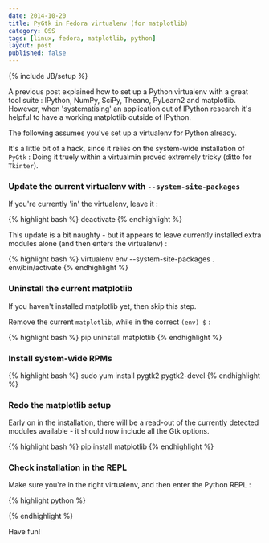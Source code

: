 ```yaml
---
date: 2014-10-20
title: PyGtk in Fedora virtualenv (for matplotlib)
category: OSS
tags: [linux, fedora, matplotlib, python]
layout: post
published: false
---
```

{% include JB/setup %}

A previous post explained how to set up a Python virtualenv with a great tool suite : IPython, NumPy, SciPy, Theano, PyLearn2 and matplotlib.  However, when 'systematising' an application out of IPython research it's helpful to have a working matplotlib outside of IPython.

The following assumes you've set up a virtualenv for Python already.

It's a little bit of a hack, since it relies on the system-wide installation of ```PyGtk``` : Doing it truely within a virtualmin proved extremely tricky (ditto for ```Tkinter```).

### Update the current virtualenv with ```--system-site-packages```

If you're currently 'in' the virtualenv, leave it :

{% highlight bash %}
deactivate
{% endhighlight %}

This update is a bit naughty - but it appears to leave currently installed extra modules alone (and then enters the virtualenv) :

{% highlight bash %}
virtualenv env --system-site-packages
. env/bin/activate
{% endhighlight %}

### Uninstall the current matplotlib

If you haven't installed matplotlib yet, then skip this step.

Remove the current ```matplotlib```, while in the correct ```(env) $``` :

{% highlight bash %}
pip uninstall matplotlib
{% endhighlight %}

### Install system-wide RPMs

{% highlight bash %}
sudo yum install pygtk2 pygtk2-devel
{% endhighlight %}


### Redo the matplotlib setup

Early on in the installation, there will be a read-out of the currently detected modules available - it should now include all the Gtk options.

{% highlight bash %}
pip install matplotlib
{% endhighlight %}


### Check installation in the REPL

Make sure you're in the right virtualenv, and then enter the Python REPL  :

{% highlight python %}
>>> 
{% endhighlight %}


Have fun!
